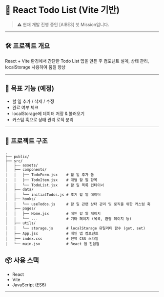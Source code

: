 # 📌 React Todo List (Vite 기반)

> ⚠️ 현재 개발 진행 중인 [AIBE3] 첫 Mission입니다.

---

## 🛠 프로젝트 개요

React + Vite 환경에서 간단한 Todo List 앱을 만든 후
컴포넌트 설계, 상태 관리, localStorage 사용하여 품질 향상

---

## 🧩 목표 기능 (예정)

- 할 일 추가 / 삭제 / 수정
- 완료 여부 체크
- localStorage에 데이터 저장 & 불러오기
- 커스텀 훅으로 상태 관리 로직 분리

---


## 📂 프로젝트 구조

```text
.
├── public/                
├── src/
│   ├── assets/             
│   ├── components/
│   │   ├── TodoForm.jsx    # 할 일 추가 폼
│   │   ├── TodoItem.jsx    # 개별 할 일 항목
│   │   └── TodoList.jsx    # 할 일 목록 컨테이너
│   ├── data/
│   │   └── initialTodos.js # 초기 할 일 데이터
│   ├── hooks/
│   │   └── useTodos.js     # 할 일 관련 상태 관리 및 로직을 위한 커스텀 훅
│   ├── pages/
│   │   ├── Home.jsx        # 메인 할 일 페이지
│   │   └── ...             # 기타 페이지 (목록, 환영 페이지 등)
│   ├── utils/
│   │   └── storage.js      # localStorage 유틸리티 함수 (get, set)
│   ├── App.jsx             # 메인 앱 컴포넌트
│   ├── index.css           # 전역 CSS 스타일
│   └── main.jsx            # React 앱 진입점

```

## 📦 사용 스택

- React
- Vite
- JavaScript (ES6)

---
